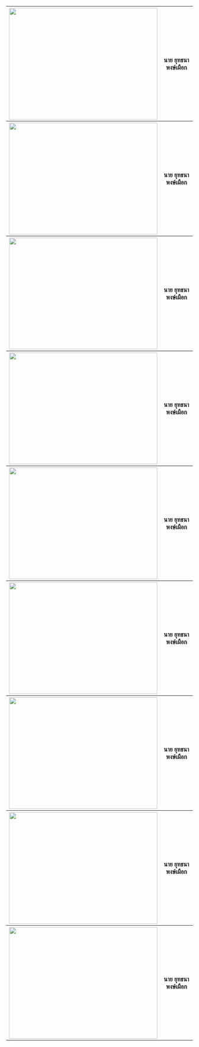 <center><table>
  <tr>
    <th><img src="MGI/ARM.jpg" height="300" width="400"></th>
    <th><p align="center">นาย ยุทธนา พงษ์เผือก</p></th>
  </tr>
  <tr>
    <th><img src="MGI/ARM.jpg" height="300" width="400"></th>
    <th><p align="center">นาย ยุทธนา พงษ์เผือก</p></th>
  </tr>
  <tr>
    <th><img src="MGI/ARM.jpg" height="300" width="400"></th>
    <th><p align="center">นาย ยุทธนา พงษ์เผือก</p></th>
  </tr>
  <tr>
    <th><img src="MGI/ARM.jpg" height="300" width="400"></th>
    <th><p align="center">นาย ยุทธนา พงษ์เผือก</p></th>
  </tr>
  <tr>
    <th><img src="MGI/ARM.jpg" height="300" width="400"></th>
    <th><p align="center">นาย ยุทธนา พงษ์เผือก</p></th>
  </tr>
  <tr>
    <th><img src="MGI/ARM.jpg" height="300" width="400"></th>
    <th><p align="center">นาย ยุทธนา พงษ์เผือก</p></th>
  </tr>
  <tr>
    <th><img src="MGI/ARM.jpg" height="300" width="400"></th>
    <th><p align="center">นาย ยุทธนา พงษ์เผือก</p></th>
  </tr>
  <tr>
    <th><img src="MGI/ARM.jpg" height="300" width="400"></th>
    <th><p align="center">นาย ยุทธนา พงษ์เผือก</p></th>
  </tr>
  <tr>
    <th><img src="MGI/ARM.jpg" height="300" width="400"></th>
    <th><p align="center">นาย ยุทธนา พงษ์เผือก</p></th>
  </tr>
</table></center>
